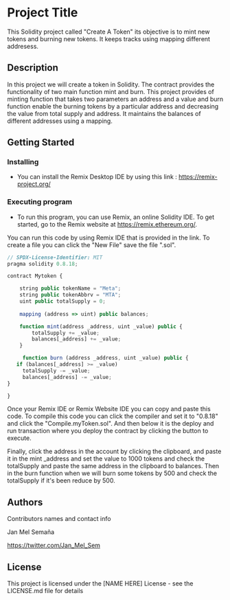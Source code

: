 # Project Title
This Solidity project called "Create A Token"  its objective is to mint new tokens and burning new tokens. It keeps tracks using mapping different addresess. 

## Description
In this project we will create a token in Solidity. The contract provides the functionality of two main function mint and burn. This project provides of minting function that takes two parameters an address and a value and burn function enable the burning tokens by a particular address and decreasing the value from total supply and address. It maintains the balances of different addresses using a mapping.

## Getting Started

### Installing
* You can install the Remix Desktop IDE by using this link : https://remix-project.org/

### Executing program

* To run this program, you can use Remix, an online Solidity IDE. To get started, go to the Remix website at https://remix.ethereum.org/.
  
You can run this code by using Remix IDE that is provided in the link. To create a file you can click the "New File" save the file ".sol".
```javascript
// SPDX-License-Identifier: MIT
pragma solidity 0.8.18;

contract Mytoken {

    string public tokenName = "Meta";
    string public tokenAbbrv = "MTA";
    uint public totalSupply = 0;
    
    mapping (address => uint) public balances;

    function mint(address _address, uint _value) public {
        totalSupply += _value;
        balances[_address] += _value;
    }

     function burn (address _address, uint _value) public {
   if (balances[_address] >= _value)
     totalSupply -= _value;
     balances[_address] -= _value;
}

} 

```
 Once your Remix IDE or Remix Website IDE you can copy and paste this code.
 To compile this code you can click the compiler and set it to "0.8.18" and click the "Compile.myToken.sol".
And then below it is the deploy and run transaction where you deploy the contract by clicking the button to execute. 

Finally, click the address in the account by clicking the clipboard, and paste it in the mint _address and set the value to 1000 tokens and check the totalSupply and paste the same address in the clipboard to balances. Then in the burn function when we will burn some tokens by 500 and check the totalSupply if it's been reduce by 500.

## Authors

Contributors names and contact info

Jan Mel Semaña

https://twitter.com/Jan_Mel_Sem



## License

This project is licensed under the [NAME HERE] License - see the LICENSE.md file for details
